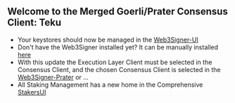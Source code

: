 ## Welcome to the Merged Goerli/Prater Consensus Client: Teku

- Your keystores should now be managed in the [Web3Signer-UI](http://ui.web3signer-prater.dappnode?signer_url=http://web3signer.web3signer-prater.dappnode:9000)
- Don't have the Web3Signer installed yet? It can be manually installed [here](http://my.dappnode/#/installer/web3signer-prater.dnp.dappnode.eth)
- With this update the Execution Layer Client must be selected in the Consensus Client, and the chosen Consensus Client is selected in the [Web3Signer-Prater](http://my.dappnode/#/packages/web3signer-prater.dnp.dappnode.eth/config) or ...
- All Staking Management has a new home in the Comprehensive [StakersUI](http://my.dappnode/#/stakers)
